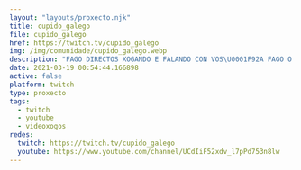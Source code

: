 ```yaml
---
layout: "layouts/proxecto.njk"
title: cupido_galego
file: cupido_galego
href: https://twitch.tv/cupido_galego
img: /img/comunidade/cupido_galego.webp
description: "FAGO DIRECTOS XOGANDO E FALANDO CON VOS\U0001F92A FAGO O QUE PODO\U0001F923"
date: 2021-03-19 00:54:44.166898
active: false
platform: twitch
type: proxecto
tags:
  - twitch
  - youtube
  - videoxogos
redes:
  twitch: https://twitch.tv/cupido_galego
  youtube: https://www.youtube.com/channel/UCdIiF52xdv_l7pPd753n8lw
---
```

